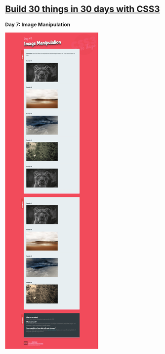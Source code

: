 # [Build 30 things in 30 days with CSS3][1]
[1]: https://codecollege.ca/p/css3-coding-challenge

### Day 7: Image Manipulation

![](./capture.png)

